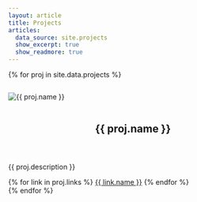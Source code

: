 ```yaml
---
layout: article
title: Projects
articles:
  data_source: site.projects
  show_excerpt: true
  show_readmore: true
---
```


{% for proj in site.data.projects %}
<article class="item" style="margin-top: 20px">
  <div class="item__image">
    <img
      class="image image--md image--shadow image--round-corners"
      style="margin-top: 8px;margin-bottom: 15px"
      alt="{{ proj.name }}"
      src="{{ proj.img }}"
    />
  </div>
  <div class="item__content">
    <header>
      <h2 itemprop="headline" class="item__header">{{ proj.name }}</h2>
    </header>
    <div class="item__description">
      <p>{{ proj.description }}</p>
      {% for link in proj.links %}
      <a class="button button--primary button--pill" href="{{ link.url }}">{{ link.name }}</a>
      {% endfor %}
    </div>
  </div>
</article>
{% endfor %}
